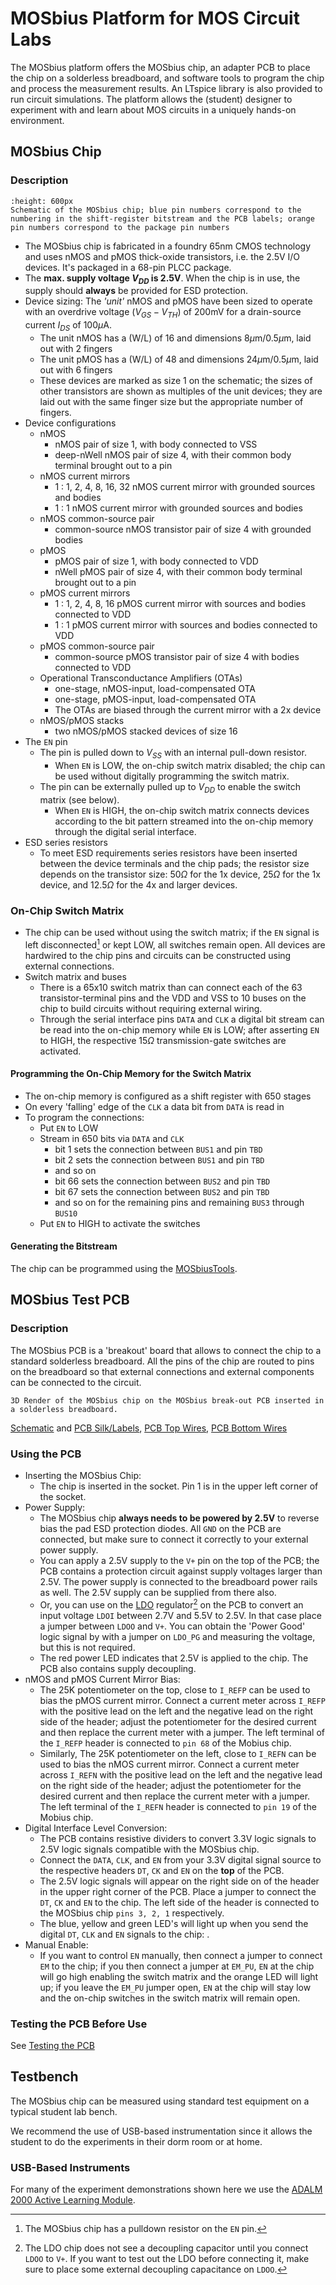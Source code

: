 # MOSbius Platform for MOS Circuit Labs

The MOSbius platform offers the MOSbius chip, an adapter PCB to place the chip on a solderless breadboard, and software tools to program the chip and process the measurement results. An LTspice library is also provided to run circuit simulations. The platform allows the (student) designer to experiment with and learn about MOS circuits in a uniquely hands-on environment. 

## MOSbius Chip
### Description
```{figure} img/sch_two_numbers.png
:height: 600px
Schematic of the MOSbius chip; blue pin numbers correspond to the numbering in the shift-register bitstream and the PCB labels; orange pin numbers correspond to the package pin numbers
```
- The MOSbius chip is fabricated in a foundry 65nm CMOS technology and uses nMOS and pMOS thick-oxide transistors, i.e. the 2.5V I/O devices. It's packaged in a 68-pin PLCC package. 
- The **max. supply voltage $V_{DD}$ is 2.5V**. When the chip is in use, the supply should **always** be provided for ESD protection.
- Device sizing: The *'unit'* nMOS and pMOS have been sized to operate with an overdrive voltage $(V_{GS}-V_{TH})$ of 200mV for a drain-source current $I_{DS}$
  of 100$\mu$A. 
  - The unit nMOS has a (W/L) of 16 and dimensions 8$\mu$m/0.5$\mu$m, laid out with 2 fingers
  - The unit pMOS has a (W/L) of 48 and dimensions 24$\mu$m/0.5$\mu$m, laid out with 6 fingers
  - These devices are marked as size 1 on the schematic; the sizes of other transistors are shown as multiples of the unit devices; they are laid out with the same finger size but the appropriate number of fingers.
- Device configurations
    - nMOS
      - nMOS pair of size 1, with body connected to VSS
      - deep-nWell nMOS pair of size 4, with their common body terminal brought out to a pin
    - nMOS current mirrors
      - 1 : 1, 2, 4, 8, 16, 32 nMOS current mirror with grounded sources and bodies
      - 1 : 1 nMOS current mirror with grounded sources and bodies
    - nMOS common-source pair
      - common-source nMOS transistor pair of size 4 with grounded bodies
    - pMOS
      - pMOS pair of size 1, with body connected to VDD
      - nWell pMOS pair of size 4, with their common body terminal brought out to a pin
    - pMOS current mirrors
      - 1 : 1, 2, 4, 8, 16 pMOS current mirror with sources and bodies connected to VDD
      - 1 : 1 pMOS current mirror with sources and bodies connected to VDD
    - pMOS common-source pair
      - common-source pMOS transistor pair of size 4 with bodies connected to VDD
    - Operational Transconductance Amplifiers (OTAs)
      - one-stage, nMOS-input, load-compensated OTA
      - one-stage, pMOS-input, load-compensated OTA
      - The OTAs are biased through the current mirror with a 2x device
    - nMOS/pMOS stacks
      - two nMOS/pMOS stacked devices of size 16  
- The `EN` pin
    - The pin is pulled down to $V_{SS}$ with an internal pull-down
	resistor.
        - When `EN` is LOW, the on-chip switch matrix disabled; the chip can
        be used without digitally programming the switch matrix.
    - The pin can be externally pulled up to $V_{DD}$ to enable the
    switch matrix (see below).
        - When `EN` is HIGH, the on-chip switch matrix connects devices
        according to the bit pattern streamed into the on-chip memory
        through the digital serial interface.
- ESD series resistors
    - To meet ESD requirements series resistors have been inserted
      between the device terminals and the chip pads; the resistor size
      depends on the transistor size: 50$\Omega$ for the 1x device,
      25$\Omega$ for the 1x device,  and 12.5$\Omega$ for the 4x and larger
      devices.  
### On-Chip Switch Matrix
- The chip can be used without using the switch matrix; if the `EN` signal is left disconnected[^pulldown] or kept LOW, all switches remain open. All devices are hardwired to the chip pins and circuits can be constructed using external connections. 
- Switch matrix and buses
    - There is a 65x10 switch matrix than can connect each of the 63 transistor-terminal pins and the VDD and VSS to 10 buses on the chip to build circuits without
      requiring external wiring. 
    - Through the serial interface pins `DATA` and `CLK` a digital bit
      stream can be read into the on-chip memory while `EN` is LOW;
      after asserting `EN` to HIGH, the respective 15$\Omega$ transmission-gate
      switches are activated. 

#### Programming the On-Chip Memory for the Switch Matrix
- The on-chip memory is configured as a shift register with 650 stages
- On every 'falling' edge of the `CLK` a data bit from `DATA` is read in
- To program the connections:
  - Put `EN` to LOW
  - Stream in 650 bits via `DATA` and `CLK`
    - bit 1 sets the connection between `BUS1` and pin `TBD`
    - bit 2 sets the connection between `BUS1` and pin `TBD`
    - and so on
    - bit 66 sets the connection between `BUS2` and pin `TBD`
    - bit 67 sets the connection between `BUS2` and pin `TBD`
    - and so on for the remaining pins and remaining `BUS3` through `BUS10`
  - Put `EN` to HIGH to activate the switches
#### Generating the Bitstream

The chip can be programmed using the [MOSbiusTools](../5_sw_support/MOSbiusTools.md). 

## MOSbius Test PCB

### Description
The MOSbius PCB is a 'breakout' board that allows to connect the chip to a standard solderless breadboard. All the pins of the chip are routed to pins on the breadboard so that external connections and external components can be connected to the circuit.

```{figure} img/MobiusPCB_v3_2024_3d_fullboard_ray_ortho.png
3D Render of the MOSbius chip on the MOSbius break-out PCB inserted in a solderless breadboard.
```
[Schematic](img/Schematic_MobiusPCB_v3_2024.pdf) and [PCB Silk/Labels](img/pcb_f_silk_etc.pdf), [PCB Top Wires](img/pcb_f_cu.pdf), [PCB Bottom Wires](img/pcb_b_cu.pdf)

### Using the PCB
- Inserting the MOSbius Chip:
  - The chip is inserted in the socket. Pin 1 is in the upper left corner of the socket. 
- Power Supply:
  - The MOSbius chip **always needs to be powered by 2.5V** to reverse bias the pad ESD protection diodes. All `GND` on the PCB are connected, but make sure to connect it correctly to your external power supply. 
  - You can apply a 2.5V supply to the `V+` pin on the top of the PCB; the PCB contains a protection circuit against supply voltages larger than 2.5V. The power supply is connected to the breadboard power rails as well. The 2.5V supply can be supplied from there also. 
  - Or, you can use on the [LDO](./img/NCV8164-D.PDF) regulator[^ldo] on the PCB to convert an input voltage `LDOI` between 2.7V and 5.5V to 2.5V. In that case place a jumper between `LDOO` and `V+`. You can obtain the 'Power Good' logic signal by with a jumper on `LDO_PG` and measuring the voltage, but this is not required.
  - The red power LED indicates that 2.5V is applied to the chip. The PCB also contains supply decoupling. 
- nMOS and pMOS Current Mirror Bias:
  - The 25K potentiometer on the top, close to `I_REFP` can be used to bias the pMOS current mirror. Connect a current meter across `I_REFP` with the positive lead on the left and the negative lead on the right side of the header; adjust the potentiometer for the desired current and then replace the current meter with a jumper. The left terminal of the `I_REFP` header is connected to `pin 68` of the Mobius chip. 
  - Similarly, The 25K potentiometer on the left, close to `I_REFN` can be used to bias the nMOS current mirror. Connect a current meter across `I_REFN` with the positive lead on the left and the negative lead on the right side of the header; adjust the potentiometer for the desired current and then replace the current meter with a jumper. The left terminal of the `I_REFN` header is connected to `pin 19` of the Mobius chip. 
- Digital Interface Level Conversion:
  - The PCB contains resistive dividers to convert 3.3V logic signals to 2.5V logic signals compatible with the MOSbius chip.
  - Connect the `DATA`, `CLK`, and `EN` from your 3.3V digital signal source to the respective headers `DT`, `CK` and `EN` on the **top** of the PCB. 
  - The 2.5V logic signals will appear on the right side on of the header in the upper right corner of the PCB. Place a jumper to connect the `DT`, `CK` and `EN` to the chip. The left side of the header is connected to the MOSbius chip `pins 3, 2, 1` respectively. 
  - The blue, yellow and green LED's will light up when you send the digital `DT`, `CLK` and `EN` signals to the chip: . 
- Manual Enable:
  - If you want to control `EN` manually, then connect a jumper to connect `EM` to the chip; if you then connect a jumper at `EM_PU`, `EN` at the chip will go high enabling the switch matrix and the orange LED will light up; if you leave the `EM_PU` jumper open, `EN` at the chip will stay low and the on-chip switches in the switch matrix will remain open. 

### Testing the PCB Before Use
See [Testing the PCB](../app_pcb_test/pcb_test.md)
  
## Testbench
The MOSbius chip can be measured using standard test equipment on a typical student lab bench. 

We recommend the use of USB-based instrumentation since it allows the student to do the experiments in their dorm room or at home. 

### USB-Based Instruments
For many of the experiment demonstrations shown here we use the [ADALM 2000 Active Learning Module](https://www.analog.com/en/resources/evaluation-hardware-and-software/evaluation-boards-kits/adalm2000.html). 


[^pulldown]: The MOSbius chip has a pulldown resistor on the `EN` pin. 
[^ldo]: The LDO chip does not see a decoupling capacitor until you connect `LDOO` to `V+`. If you want to test out the LDO before connecting it, make sure to place some external decoupling capacitance on `LDOO`. 